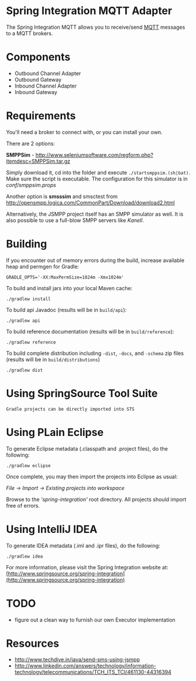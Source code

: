 Spring Integration MQTT Adapter
=================================================

The Spring Integration MQTT allows you to receive/send [MQTT](http://mqtt.org/) messages to a MQTT brokers.

# Components

* Outbound Channel Adapter
* Outbound Gateway
* Inbound Channel Adapter
* Inbound Gateway

# Requirements

You'll need a broker to connect with, or you can install your own. 

There are 2 options:

**SMPPSim** - http://www.seleniumsoftware.com/regform.php?itemdesc=SMPPSim.tar.gz

Simply download it, cd into the folder and execute `./startsmppsim.(sh|bat)`. Make sure the script is executable. The configuration for this simulator is in *conf/smppsim.props*

Another option is **smsssim** and smsctest from http://opensmpp.logica.com/CommonPart/Download/download2.html

Alternatively, the JSMPP project itself has an SMPP simulator as well. It is also possible to use a full-blow SMPP servers like *Kanell*.

# Building

If you encounter out of memory errors during the build, increase available heap and permgen for Gradle:

    GRADLE_OPTS='-XX:MaxPermSize=1024m -Xmx1024m'

To build and install jars into your local Maven cache:

    ./gradlew install

To build api Javadoc (results will be in `build/api`):

    ./gradlew api

To build reference documentation (results will be in `build/reference`):

    ./gradlew reference

To build complete distribution including `-dist`, `-docs`, and `-schema` zip files (results will be in `build/distributions`)

    ./gradlew dist

# Using SpringSource Tool Suite

	Gradle projects can be directly imported into STS

# Using PLain Eclipse

To generate Eclipse metadata (.classpath and .project files), do the following:

    ./gradlew eclipse

Once complete, you may then import the projects into Eclipse as usual:

 *File -> Import -> Existing projects into workspace*

Browse to the *'spring-integration'* root directory. All projects should import
free of errors.

# Using IntelliJ IDEA

To generate IDEA metadata (.iml and .ipr files), do the following:

    ./gradlew idea

For more information, please visit the Spring Integration website at:
[http://www.springsource.org/spring-integration](http://www.springsource.org/spring-integration)

# TODO

* figure out a clean way to furnish our own Executor implementation

# Resources

* http://www.techdive.in/java/send-sms-using-jsmpp
* http://www.linkedin.com/answers/technology/information-technology/telecommunications/TCH_ITS_TCI/461130-44316394

[SMPP]: http://en.wikipedia.org/wiki/Short_Message_Peer-to-Peer
[Short Message Service]: http://en.wikipedia.org/wiki/Short_Message_Service
[Short message service center]: http://en.wikipedia.org/wiki/Short_message_service_center
